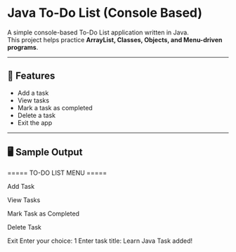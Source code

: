 # Java To-Do List (Console Based)

A simple console-based To-Do List application written in Java.  
This project helps practice **ArrayList, Classes, Objects, and Menu-driven programs**.

---

## 🚀 Features
- Add a task
- View tasks
- Mark a task as completed
- Delete a task
- Exit the app

---

## 🖥️ Sample Output

===== TO-DO LIST MENU =====

Add Task

View Tasks

Mark Task as Completed

Delete Task

Exit
Enter your choice: 1
Enter task title: Learn Java
Task added!

